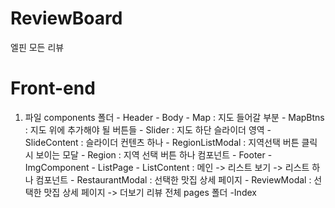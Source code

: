 # ReviewBoard

엘핀 모든 리뷰

# Front-end

1. 파일
   components 폴더 - Header - Body - Map : 지도 들어갈 부분 - MapBtns : 지도 위에 추가해야 될 버튼들 - Slider : 지도 하단 슬라이더 영역 - SlideContent : 슬라이더 컨텐츠 하나 - RegionListModal : 지역선택 버튼 클릭 시 보이는 모달 - Region : 지역 선택 버튼 하나 컴포넌트 - Footer - ImgComponent - ListPage - ListContent : 메인 -> 리스트 보기 -> 리스트 하나 컴포넌트 - RestaurantModal : 선택한 맛집 상세 페이지 - ReviewModal : 선택한 맛집 상세 페이지 -> 더보기 리뷰 전체
   pages 폴더
   -Index  
    <Header>
   <MapOrList>
   <Body>
   <ListPage>
   <Footer>
